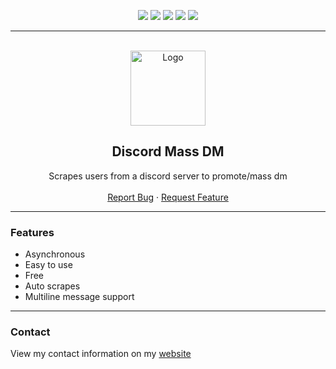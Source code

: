 <div id="top"></div>
<p align="center">
  <img src="https://img.shields.io/github/contributors/nepalcto/BitcoinFinder.svg?style=for-the-badge"/>
  <img src="https://img.shields.io/github/forks/nepalcto/BitcoinFinder.svg?style=for-the-badge"/>
  <img src="https://img.shields.io/github/stars/nepalcto/BitcoinFinder.svg?style=for-the-badge"/>
  <img src="https://img.shields.io/github/issues/nepalcto/BitcoinFinder.svg?style=for-the-badge"/>
  <img src="https://img.shields.io/github/license/nepalcto/BitcoinFinder.svg?style=for-the-badge"/>
</p>
  
---------------------------------------
  
<br/>
<div align="center">
  <a href="https://github.com/nepalcto/BitcoinFinder">
    <img src="https://getbacktothe.kitchen/oLQHqW1RNB.png?key=zVey845z1Dh5iK" alt="Logo" <!--width="120" height="120"-->
  </a>
  
  <h2 align="center">Discord Mass DM</h3>

  <p align="center">
    Scrapes users from a discord server to promote/mass dm
    <br />
    <br />
    <a href="https://github.com/dropout1337/Discord-Mass-DM/issues">Report Bug</a>
    ·
    <a href="https://github.com/dropout1337/Discord-Mass-DM/issues">Request Feature</a>
  </p>
</div>
  
---------------------------------------

### Features
* Asynchronous
* Easy to use
* Free
* Auto scrapes
* Multiline message support

---------------------------------------

### Contact
View my contact information on my [website](https://dropout.black/)

